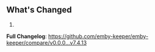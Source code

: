 ## What's Changed

1.

**Full Changelog**: https://github.com/emby-keeper/emby-keeper/compare/v0.0.0...v7.4.13
